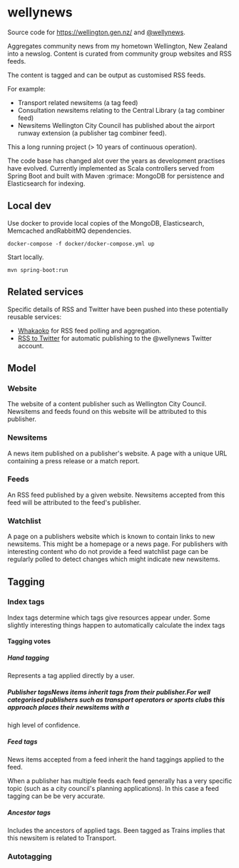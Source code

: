 # wellynews

Source code for https://wellington.gen.nz/ and [@wellynews](https://twitter.com/wellynews).

Aggregates community news from my hometown Wellington, New Zealand into a newslog.
Content is curated from community group websites and RSS feeds.

The content is tagged and can be output as customised RSS feeds.

For example:

- Transport related newsitems (a tag feed)
- Consultation newsitems relating to the Central Library (a tag combiner feed)
- Newsitems Wellington City Council has published about the airport runway extension (a publisher tag combiner feed).

This a long running project (> 10 years of continuous operation).

The code base has changed alot over the years as development practises have evolved.
Currently implemented as Scala controllers served from Spring Boot and built with Maven :grimace:
MongoDB for persistence and Elasticsearch for indexing.


## Local dev

Use docker to provide local copies of the MongoDB, Elasticsearch, Memcached andRabbitMQ dependencies.

```
docker-compose -f docker/docker-compose.yml up
```

Start locally.
```
mvn spring-boot:run
```


## Related services

Specific details of RSS and Twitter have been pushed into these potentially reusable services:

- [Whakaoko](https://github.com/tonytw1/whakaoko) for RSS feed polling and aggregation.
- [RSS to Twitter](https://github.com/tonytw1/rsstotwitter) for automatic publishing to the @wellynews Twitter account.


## Model

### Website

The website of a content publisher such as Wellington City Council.  
Newsitems and feeds found on this website will be attributed to this publisher.

### Newsitems

A news item published on a publisher's website. A page with a unique URL containing a press release or a match report.

### Feeds

An RSS feed published by a given website. Newsitems accepted from this feed will be attributed to the feed's publisher.

### Watchlist

A page on a publishers website which is known to contain links to new newsitems. This might be a homepage or a news page.
For publishers with interesting content who do not provide a feed watchlist page can be regularly polled to detect changes which might
indicate new newsitems.


## Tagging

### Index tags

Index tags determine which tags give resources appear under.
Some slightly interesting things happen to automatically calculate the index tags

#### Tagging votes

##### Hand tagging

Represents a tag applied directly by a user.

##### Publisher tagsNews items inherit tags from their publisher.For well categorised publishers such as transport operators or sports clubs this approach places their newsitems with a
high level of confidence.

##### Feed tags

News items accepted from a feed inherit the hand taggings applied to the feed.

When a publisher has multiple feeds each feed generally has a very specific topic (such as a city council's planning applications).
In this case a feed tagging can be be very accurate.

##### Ancestor tags

Includes the ancestors of applied tags.
Been tagged as Trains implies that this newsitem is related to Transport.

### Autotagging

